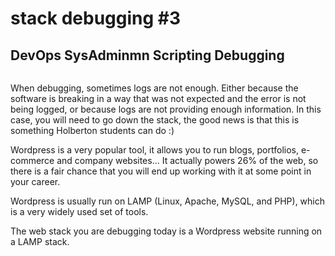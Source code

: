 # stack debugging #3
## DevOps SysAdminmn Scripting Debugging



<img src="https://s3.amazonaws.com/intranet-projects-files/holbertonschool-sysadmin_devops/293/d42WuBh.png" alt="" loading="lazy" style="">

When debugging, sometimes logs are not enough. Either because the software is breaking in a way that was not expected and the error is not being logged, or because logs are not providing enough information. In this case, you will need to go down the stack, the good news is that this is something Holberton students can do :)

Wordpress is a very popular tool, it allows you to run blogs, portfolios, e-commerce and company websites… It actually powers 26% of the web, so there is a fair chance that you will end up working with it at some point in your career.

Wordpress is usually run on LAMP (Linux, Apache, MySQL, and PHP), which is a very widely used set of tools.

The web stack you are debugging today is a Wordpress website running on a LAMP stack.
